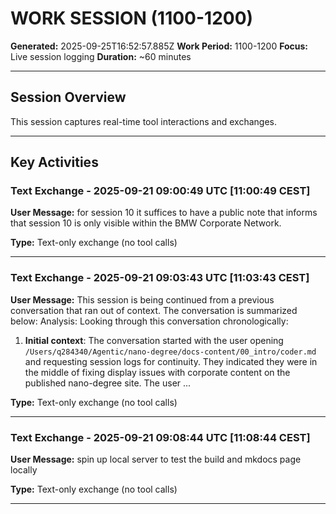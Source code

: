# WORK SESSION (1100-1200)

**Generated:** 2025-09-25T16:52:57.885Z
**Work Period:** 1100-1200
**Focus:** Live session logging
**Duration:** ~60 minutes

---

## Session Overview

This session captures real-time tool interactions and exchanges.

---

## Key Activities

### Text Exchange - 2025-09-21 09:00:49 UTC [11:00:49 CEST]

**User Message:** for session 10 it suffices to have a public note that informs that session 10 is only visible within the BMW Corporate Network.

**Type:** Text-only exchange (no tool calls)

---

### Text Exchange - 2025-09-21 09:03:43 UTC [11:03:43 CEST]

**User Message:** This session is being continued from a previous conversation that ran out of context. The conversation is summarized below:
Analysis:
Looking through this conversation chronologically:

1. **Initial context**: The conversation started with the user opening `/Users/q284340/Agentic/nano-degree/docs-content/00_intro/coder.md` and requesting session logs for continuity. They indicated they were in the middle of fixing display issues with corporate content on the published nano-degree site. The user ...

**Type:** Text-only exchange (no tool calls)

---

### Text Exchange - 2025-09-21 09:08:44 UTC [11:08:44 CEST]

**User Message:** spin up local server to test the build and mkdocs page locally

**Type:** Text-only exchange (no tool calls)

---

